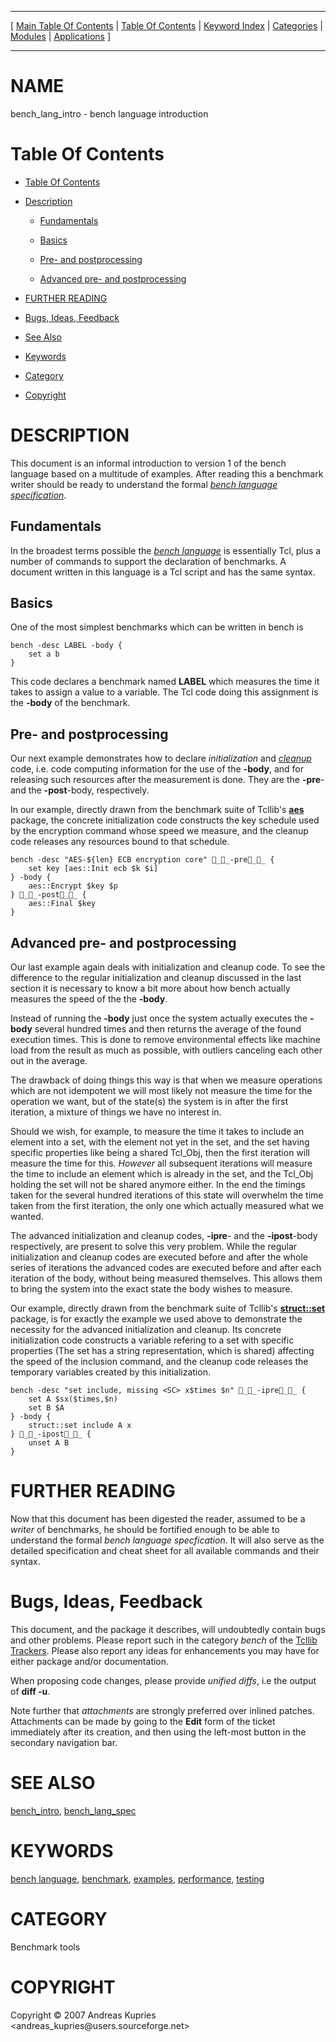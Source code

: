 
[//000000001]: # (bench\_lang\_intro \- Benchmarking/Performance tools)
[//000000002]: # (Generated from file 'bench\_lang\_intro\.man' by tcllib/doctools with format 'markdown')
[//000000003]: # (Copyright &copy; 2007 Andreas Kupries <andreas\_kupries@users\.sourceforge\.net>)
[//000000004]: # (bench\_lang\_intro\(n\) 1\.0 tcllib "Benchmarking/Performance tools")

<hr> [ <a href="../../../../toc.md">Main Table Of Contents</a> &#124; <a
href="../../../toc.md">Table Of Contents</a> &#124; <a
href="../../../../index.md">Keyword Index</a> &#124; <a
href="../../../../toc0.md">Categories</a> &#124; <a
href="../../../../toc1.md">Modules</a> &#124; <a
href="../../../../toc2.md">Applications</a> ] <hr>

# NAME

bench\_lang\_intro \- bench language introduction

# <a name='toc'></a>Table Of Contents

  - [Table Of Contents](#toc)

  - [Description](#section1)

      - [Fundamentals](#subsection1)

      - [Basics](#subsection2)

      - [Pre\- and postprocessing](#subsection3)

      - [Advanced pre\- and postprocessing](#subsection4)

  - [FURTHER READING](#section2)

  - [Bugs, Ideas, Feedback](#section3)

  - [See Also](#seealso)

  - [Keywords](#keywords)

  - [Category](#category)

  - [Copyright](#copyright)

# <a name='description'></a>DESCRIPTION

This document is an informal introduction to version 1 of the bench language
based on a multitude of examples\. After reading this a benchmark writer should
be ready to understand the formal *[bench language
specification](bench\_lang\_spec\.md)*\.

## <a name='subsection1'></a>Fundamentals

In the broadest terms possible the *[bench
language](\.\./\.\./\.\./\.\./index\.md\#bench\_language)* is essentially Tcl, plus a
number of commands to support the declaration of benchmarks\. A document written
in this language is a Tcl script and has the same syntax\.

## <a name='subsection2'></a>Basics

One of the most simplest benchmarks which can be written in bench is

    bench -desc LABEL -body {
        set a b
    }

This code declares a benchmark named __LABEL__ which measures the time it
takes to assign a value to a variable\. The Tcl code doing this assignment is the
__\-body__ of the benchmark\.

## <a name='subsection3'></a>Pre\- and postprocessing

Our next example demonstrates how to declare *initialization* and
*[cleanup](\.\./\.\./\.\./\.\./index\.md\#cleanup)* code, i\.e\. code computing
information for the use of the __\-body__, and for releasing such resources
after the measurement is done\. They are the __\-pre__\- and the
__\-post__\-body, respectively\.

In our example, directly drawn from the benchmark suite of Tcllib's
__[aes](\.\./aes/aes\.md)__ package, the concrete initialization code
constructs the key schedule used by the encryption command whose speed we
measure, and the cleanup code releases any resources bound to that schedule\.

    bench -desc "AES-${len} ECB encryption core" __-pre__ {
        set key [aes::Init ecb $k $i]
    } -body {
        aes::Encrypt $key $p
    } __-post__ {
        aes::Final $key
    }

## <a name='subsection4'></a>Advanced pre\- and postprocessing

Our last example again deals with initialization and cleanup code\. To see the
difference to the regular initialization and cleanup discussed in the last
section it is necessary to know a bit more about how bench actually measures the
speed of the the __\-body__\.

Instead of running the __\-body__ just once the system actually executes the
__\-body__ several hundred times and then returns the average of the found
execution times\. This is done to remove environmental effects like machine load
from the result as much as possible, with outliers canceling each other out in
the average\.

The drawback of doing things this way is that when we measure operations which
are not idempotent we will most likely not measure the time for the operation we
want, but of the state\(s\) the system is in after the first iteration, a mixture
of things we have no interest in\.

Should we wish, for example, to measure the time it takes to include an element
into a set, with the element not yet in the set, and the set having specific
properties like being a shared Tcl\_Obj, then the first iteration will measure
the time for this\. *However* all subsequent iterations will measure the time
to include an element which is already in the set, and the Tcl\_Obj holding the
set will not be shared anymore either\. In the end the timings taken for the
several hundred iterations of this state will overwhelm the time taken from the
first iteration, the only one which actually measured what we wanted\.

The advanced initialization and cleanup codes, __\-ipre__\- and the
__\-ipost__\-body respectively, are present to solve this very problem\. While
the regular initialization and cleanup codes are executed before and after the
whole series of iterations the advanced codes are executed before and after each
iteration of the body, without being measured themselves\. This allows them to
bring the system into the exact state the body wishes to measure\.

Our example, directly drawn from the benchmark suite of Tcllib's
__[struct::set](\.\./struct/struct\_set\.md)__ package, is for exactly the
example we used above to demonstrate the necessity for the advanced
initialization and cleanup\. Its concrete initialization code constructs a
variable refering to a set with specific properties \(The set has a string
representation, which is shared\) affecting the speed of the inclusion command,
and the cleanup code releases the temporary variables created by this
initialization\.

    bench -desc "set include, missing <SC> x$times $n" __-ipre__ {
        set A $sx($times,$n)
        set B $A
    } -body {
        struct::set include A x
    } __-ipost__ {
        unset A B
    }

# <a name='section2'></a>FURTHER READING

Now that this document has been digested the reader, assumed to be a *writer*
of benchmarks, he should be fortified enough to be able to understand the formal
*bench language specfication*\. It will also serve as the detailed
specification and cheat sheet for all available commands and their syntax\.

# <a name='section3'></a>Bugs, Ideas, Feedback

This document, and the package it describes, will undoubtedly contain bugs and
other problems\. Please report such in the category *bench* of the [Tcllib
Trackers](http://core\.tcl\.tk/tcllib/reportlist)\. Please also report any ideas
for enhancements you may have for either package and/or documentation\.

When proposing code changes, please provide *unified diffs*, i\.e the output of
__diff \-u__\.

Note further that *attachments* are strongly preferred over inlined patches\.
Attachments can be made by going to the __Edit__ form of the ticket
immediately after its creation, and then using the left\-most button in the
secondary navigation bar\.

# <a name='seealso'></a>SEE ALSO

[bench\_intro](bench\_intro\.md), [bench\_lang\_spec](bench\_lang\_spec\.md)

# <a name='keywords'></a>KEYWORDS

[bench language](\.\./\.\./\.\./\.\./index\.md\#bench\_language),
[benchmark](\.\./\.\./\.\./\.\./index\.md\#benchmark),
[examples](\.\./\.\./\.\./\.\./index\.md\#examples),
[performance](\.\./\.\./\.\./\.\./index\.md\#performance),
[testing](\.\./\.\./\.\./\.\./index\.md\#testing)

# <a name='category'></a>CATEGORY

Benchmark tools

# <a name='copyright'></a>COPYRIGHT

Copyright &copy; 2007 Andreas Kupries <andreas\_kupries@users\.sourceforge\.net>
